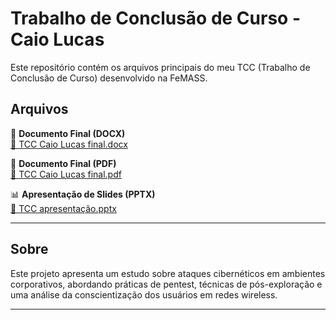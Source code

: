 # Trabalho de Conclusão de Curso - Caio Lucas

Este repositório contém os arquivos principais do meu TCC (Trabalho de Conclusão de Curso) desenvolvido na FeMASS.

## Arquivos

📄 **Documento Final (DOCX)**  
[🔗 TCC Caio Lucas final.docx](TCC%20Caio%20Lucas%20final.docx)

📄 **Documento Final (PDF)**  
[🔗 TCC Caio Lucas final.pdf](TCC%20Caio%20Lucas%20final.pdf)

📊 **Apresentação de Slides (PPTX)**  
[🔗 TCC apresentação.pptx](TCC%20apresenta%C3%A7%C3%A3o.pptx)

---

## Sobre

Este projeto apresenta um estudo sobre ataques cibernéticos em ambientes corporativos, abordando práticas de pentest, técnicas de pós-exploração e uma análise da conscientização dos usuários em redes wireless.

---
